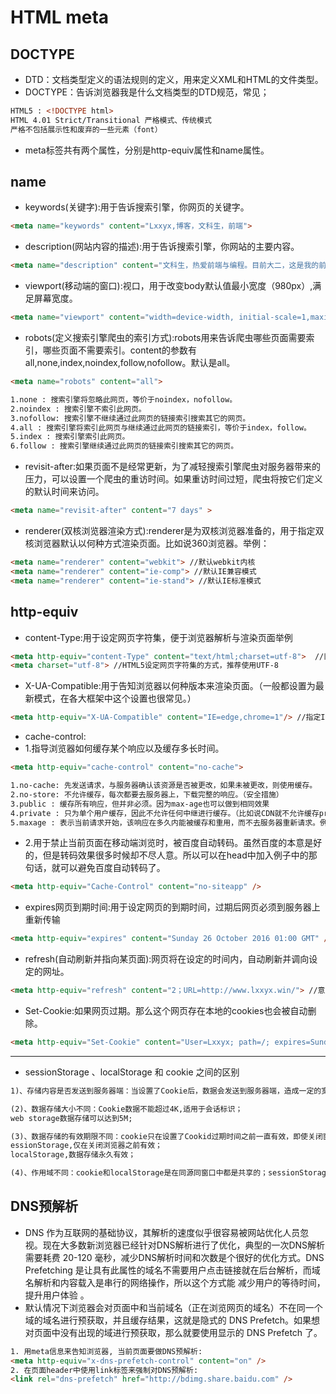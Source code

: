 # HTML meta

## DOCTYPE
* DTD：文档类型定义的语法规则的定义，用来定义XML和HTML的文件类型。
* DOCTYPE：告诉浏览器我是什么文档类型的DTD规范，常见；
```html
HTML5 : <!DOCTYPE html>
HTML 4.01 Strict/Transitional 严格模式、传统模式
严格不包括展示性和废弃的一些元素（font）
```

* meta标签共有两个属性，分别是http-equiv属性和name属性。

## name

* keywords(关键字):用于告诉搜索引擎，你网页的关键字。
```html
<meta name="keywords" content="Lxxyx,博客，文科生，前端">
```

* description(网站内容的描述):用于告诉搜索引擎，你网站的主要内容。
```html
<meta name="description" content="文科生，热爱前端与编程。目前大二，这是我的前端博客">
```

* viewport(移动端的窗口):视口，用于改变body默认值最小宽度（980px）,满足屏幕宽度。
```html
<meta name="viewport" content="width=device-width, initial-scale=1,maximum-scale=1.0,minimum-scale=1.0,user-scalable=0">
```

* robots(定义搜索引擎爬虫的索引方式):robots用来告诉爬虫哪些页面需要索引，哪些页面不需要索引。content的参数有all,none,index,noindex,follow,nofollow。默认是all。
```html
<meta name="robots" content="all">

1.none : 搜索引擎将忽略此网页，等价于noindex，nofollow。
2.noindex : 搜索引擎不索引此网页。
3.nofollow: 搜索引擎不继续通过此网页的链接索引搜索其它的网页。
4.all : 搜索引擎将索引此网页与继续通过此网页的链接索引，等价于index，follow。
5.index : 搜索引擎索引此网页。
6.follow : 搜索引擎继续通过此网页的链接索引搜索其它的网页。
```

* revisit-after:如果页面不是经常更新，为了减轻搜索引擎爬虫对服务器带来的压力，可以设置一个爬虫的重访时间。如果重访时间过短，爬虫将按它们定义的默认时间来访问。
```html
<meta name="revisit-after" content="7 days" >
```

* renderer(双核浏览器渲染方式):renderer是为双核浏览器准备的，用于指定双核浏览器默认以何种方式渲染页面。比如说360浏览器。举例：
```html
<meta name="renderer" content="webkit"> //默认webkit内核
<meta name="renderer" content="ie-comp"> //默认IE兼容模式
<meta name="renderer" content="ie-stand"> //默认IE标准模式
```

## http-equiv

* content-Type:用于设定网页字符集，便于浏览器解析与渲染页面举例
```html
<meta http-equiv="content-Type" content="text/html;charset=utf-8">  //旧的HTML，不推荐
<meta charset="utf-8"> //HTML5设定网页字符集的方式，推荐使用UTF-8
```

* X-UA-Compatible:用于告知浏览器以何种版本来渲染页面。（一般都设置为最新模式，在各大框架中这个设置也很常见。）
```html
<meta http-equiv="X-UA-Compatible" content="IE=edge,chrome=1"/> //指定IE和Chrome使用最新版本渲染当前页面
```

* cache-control:
* 1.指导浏览器如何缓存某个响应以及缓存多长时间。
```html
<meta http-equiv="cache-control" content="no-cache">

1.no-cache: 先发送请求，与服务器确认该资源是否被更改，如果未被更改，则使用缓存。
2.no-store: 不允许缓存，每次都要去服务器上，下载完整的响应。（安全措施）
3.public : 缓存所有响应，但并非必须。因为max-age也可以做到相同效果
4.private : 只为单个用户缓存，因此不允许任何中继进行缓存。（比如说CDN就不允许缓存private的响应）
5.maxage : 表示当前请求开始，该响应在多久内能被缓存和重用，而不去服务器重新请求。例如：max-age=60表示响应可以再缓存和重用 60 秒
```

* 2.用于禁止当前页面在移动端浏览时，被百度自动转码。虽然百度的本意是好的，但是转码效果很多时候却不尽人意。所以可以在head中加入例子中的那句话，就可以避免百度自动转码了。
```html
<meta http-equiv="Cache-Control" content="no-siteapp" />
```

* expires网页到期时间:用于设定网页的到期时间，过期后网页必须到服务器上重新传输
```html
<meta http-equiv="expires" content="Sunday 26 October 2016 01:00 GMT" />
```

* refresh(自动刷新并指向某页面):网页将在设定的时间内，自动刷新并调向设定的网址。
```html
<meta http-equiv="refresh" content="2；URL=http://www.lxxyx.win/"> //意思是2秒后跳转向我的博客
```

* Set-Cookie:如果网页过期。那么这个网页存在本地的cookies也会被自动删除。
```html
<meta http-equiv="Set-Cookie" content="User=Lxxyx; path=/; expires=Sunday, 10-Jan-16 10:00:00 GMT">
```

--------------------

* sessionStorage 、localStorage 和 cookie 之间的区别
```html
1)、存储内容是否发送到服务器端：当设置了Cookie后，数据会发送到服务器端，造成一定的宽带浪费；web storage,会将数据保存到本地，不会造成宽带浪费；

(2)、数据存储大小不同：Cookie数据不能超过4K,适用于会话标识；
web storage数据存储可以达到5M;

(3)、数据存储的有效期限不同：cookie只在设置了Cookid过期时间之前一直有效，即使关闭窗口或者浏览器；
essionStorage,仅在关闭浏览器之前有效；
localStorage,数据存储永久有效；

(4)、作用域不同：cookie和localStorage是在同源同窗口中都是共享的；sessionStorage不在不同的浏览器窗口中共享，即使是同一个页面；
```

## DNS预解析

* DNS 作为互联网的基础协议，其解析的速度似乎很容易被网站优化人员忽视。现在大多数新浏览器已经针对DNS解析进行了优化，典型的一次DNS解析需要耗费 20-120 毫秒，减少DNS解析时间和次数是个很好的优化方式。DNS Prefetching 是让具有此属性的域名不需要用户点击链接就在后台解析，而域名解析和内容载入是串行的网络操作，所以这个方式能 减少用户的等待时间，提升用户体验 。
* 默认情况下浏览器会对页面中和当前域名（正在浏览网页的域名）不在同一个域的域名进行预获取，并且缓存结果，这就是隐式的 DNS Prefetch。如果想对页面中没有出现的域进行预获取，那么就要使用显示的 DNS Prefetch 了。

```html
1. 用meta信息来告知浏览器, 当前页面要做DNS预解析:
<meta http-equiv="x-dns-prefetch-control" content="on" />
2. 在页面header中使用link标签来强制对DNS预解析: 
<link rel="dns-prefetch" href="http://bdimg.share.baidu.com" />
```
